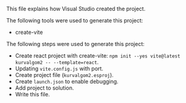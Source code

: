 This file explains how Visual Studio created the project.

The following tools were used to generate this project:
- create-vite

The following steps were used to generate this project:
- Create react project with create-vite: `npm init --yes vite@latest kurvalgom2 -- --template=react`.
- Updating `vite.config.js` with port.
- Create project file (`kurvalgom2.esproj`).
- Create `launch.json` to enable debugging.
- Add project to solution.
- Write this file.
